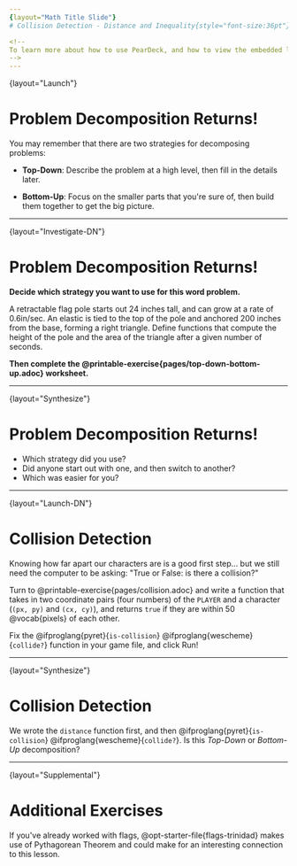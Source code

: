 ```yaml
---
{layout="Math Title Slide"}
# Collision Detection - Distance and Inequality{style="font-size:36pt"}

<!--
To learn more about how to use PearDeck, and how to view the embedded links on these slides without going into present mode visit https://help.peardeck.com/en
-->
---
```

{layout="Launch"}
# Problem Decomposition Returns! 

You may remember that there are two strategies for decomposing problems:

- __Top-Down__: Describe the problem at a high level, then fill in the details later.

- __Bottom-Up__: Focus on the smaller parts that you're sure of, then build them together to get the big picture.

---
{layout="Investigate-DN"}
# Problem Decomposition Returns! 

**Decide which strategy you want to use for this word problem.**

A retractable flag pole starts out 24 inches tall, and can grow at a rate of 0.6in/sec. An elastic is tied to the top of the pole and anchored 200 inches from the base, forming a right triangle. Define functions that compute the height of the pole and the area of the triangle after a given number of seconds.

**Then complete the @printable-exercise{pages/top-down-bottom-up.adoc} worksheet.**

---
{layout="Synthesize"}
# Problem Decomposition Returns! 

- Which strategy did you use?
- Did anyone start out with one, and then switch to another?
- Which was easier for you?

---
{layout="Launch-DN"}
# Collision Detection 

Knowing how far apart our characters are is a good first step... but we still need the computer to be asking: "True or False: is there a collision?"

Turn to @printable-exercise{pages/collision.adoc} and write a function that takes in two coordinate pairs (four numbers) of the `PLAYER` and a character (`(px, py)` and `(cx, cy)`), and returns `true` if they are within 50 @vocab{pixels} of each other.

Fix the @ifproglang{pyret}{`is-collision`} @ifproglang{wescheme}{`collide?`} function in your game file, and click Run!

---
{layout="Synthesize"}
# Collision Detection 

We wrote the `distance` function first, and then @ifproglang{pyret}{`is-collision`} @ifproglang{wescheme}{`collide?`}. Is this *Top-Down* or *Bottom-Up* decomposition?

<!--
- Explicitly point out that this function is easy to write because we can _re-use_ the distance function.
- Connect this back to `profit`, `revenue`, `cost` and `onscreen` from @lesson-link{problem-decomposition, previous lessons}. Problem Decomposition is powerful!
-->

---
{layout="Supplemental"}
# Additional Exercises

If you've already worked with flags, @opt-starter-file{flags-trinidad}
makes use of Pythagorean Theorem and could make for an interesting connection to this lesson.
